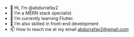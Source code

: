 - 👋 Hi, I’m @abdurrafay2
- 👀 I’m a MERN stack specialist.
- 🌱 I’m currently learning Flutter.
- 💞️ I’m also skilled in front-end development
- 📫 How to reach me at my email abdurrafay2@gmail.com

<!---
abdurrafay2/abdurrafay2 is a ✨ special ✨ repository because its `README.md` (this file) appears on your GitHub profile.
You can click the Preview link to take a look at your changes.
--->
